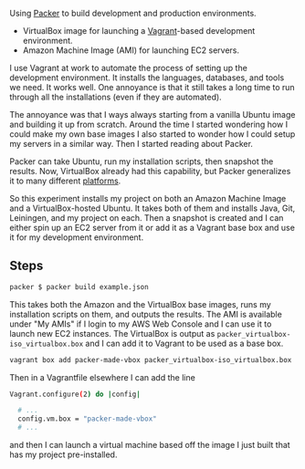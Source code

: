 Using [Packer][packer] to build development and production
environments.

- VirtualBox image for launching a [Vagrant][vagrant]-based
development environment.
- Amazon Machine Image (AMI) for launching EC2 servers.

I use Vagrant at work to automate the process of setting up the
development environment. It installs the languages, databases, and
tools we need. It works well. One annoyance is that it still takes
a long time to run through all the installations (even if they are
automated).

The annoyance was that I ways always starting from a vanilla Ubuntu
image and building it up from scratch. Around the time I started
wondering how I could make my own base images I also started to wonder
how I could setup my servers in a similar way. Then I started reading
about Packer.

Packer can take Ubuntu, run my installation scripts, then snapshot the
results. Now, VirtualBox already had this capability, but Packer
generalizes it to many different [platforms][packer-platforms].

So this experiment installs my project on both an Amazon Machine Image
and a VirtualBox-hosted Ubuntu. It takes both of them and installs
Java, Git, Leiningen, and my project on each. Then a snapshot is
created and I can either spin up an EC2 server from it or add it as a
Vagrant base box and use it for my development environment.

Steps
-----

```sh
packer $ packer build example.json
```

This takes both the Amazon and the VirtualBox base images, runs my
installation scripts on them, and outputs the results. The AMI is
available under "My AMIs" if I login to my AWS Web Console and I can
use it to launch new EC2 instances. The VirtualBox is output as
`packer_virtualbox-iso_virtualbox.box` and I can add it to Vagrant to
be used as a base box.

```sh
vagrant box add packer-made-vbox packer_virtualbox-iso_virtualbox.box
```

Then in a Vagrantfile elsewhere I can add the line

```sh
Vagrant.configure(2) do |config|

  # ...
  config.vm.box = "packer-made-vbox"
  # ...

```

and then I can launch a virtual machine based off the image I just
built that has my project pre-installed.

[vagrant]: https://www.vagrantup.com/
[packer]: https://www.packer.io/
[packer-platforms]: https://www.packer.io/intro/platforms.html
